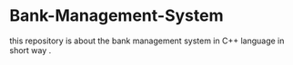 # Bank-Management-System
this repository is about the bank management system in C++ language in short way .
